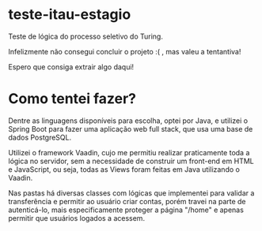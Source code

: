 # teste-itau-estagio

Teste de lógica do processo seletivo do Turing.

Infelizmente não consegui concluir o projeto :( , mas valeu a tentantiva!

Espero que consiga extrair algo daqui!

# Como tentei fazer?

Dentre as linguagens disponíveis para escolha, optei por Java, e utilizei o Spring Boot para fazer uma aplicação web full stack, que usa uma base de dados PostgreSQL.

Utilizei o framework Vaadin, cujo me permitiu realizar praticamente toda a lógica no servidor, sem a necessidade de construir um front-end em HTML e JavaScript, ou seja, todas as Views foram feitas em Java utilizando o Vaadin.

Nas pastas há diversas classes com lógicas que implementei para validar a transferência e permitir ao usuário criar contas, porém travei na parte de autenticá-lo, mais especificamente proteger a página "/home" e apenas permitir que usuários logados a acessem.

